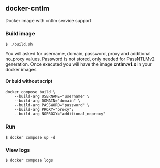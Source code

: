 ## docker-cntlm
Docker image with cntlm service support

### Build image
```
$ ./build.sh
```
You will asked for username, domain, password, proxy and additional no_proxy values. Password is not stored, only needed for PassNTLMv2 generation. Once executed you will have the image **cntlm:v1.x** in your docker images
#### Or buid without script
```
docker compose build \
    --build-arg USERNAME="username" \
    --build-arg DOMAIN="domain" \
    --build-arg PASSWORD="password" \
    --build-arg PROXY="proxy";
    --build-arg NOPROXY="additional_noproxy"
```
### Run
```
$ docker compose up -d
```

### View logs
```
$ docker compose logs
```
